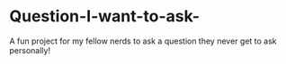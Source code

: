# Question-I-want-to-ask-
A fun project for my fellow nerds to ask a question they never get to ask personally! 
